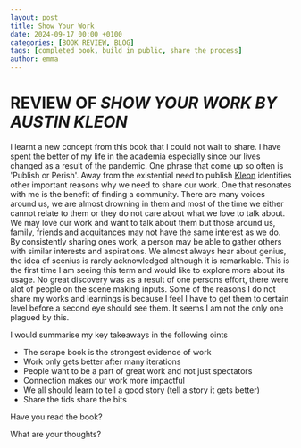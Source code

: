 ```yaml
---
layout: post
title: Show Your Work
date: 2024-09-17 00:00 +0100
categories: [BOOK REVIEW, BLOG]
tags: [completed book, build in public, share the process]
author: emma
---
```

# REVIEW OF *SHOW YOUR WORK BY AUSTIN KLEON*

I learnt a new concept from this book that I could not wait to share. I have spent the better of my life in the academia especially since our lives changed as a result of the pandemic. One phrase that come up so often is 'Publish or Perish'. Away from the existential need to publish [Kleon]('www.austinkleon.com') identifies other important reasons why we need to share our work.
One that resonates with me is the benefit of finding a community. There are many voices around us, we are almost drowning in them and  most of the time we either cannot relate to them or they do not care about what we love to talk about. We may love our work and want to talk about them but those around us, family, friends and acquitances may not have the same interest as we do. By consistently sharing ones work, a person may be able to gather others with similar interests and aspirations.
We almost always hear about genius, the idea of scenius is rarely acknowledged although it is remarkable. This is the first time I am seeing this term and would like to explore more about its usage. No great discovery was as a result of one persons effort, there were alot of people on the scene making inputs. Some of the reasons I do not share my works and learnings is because I feel I have to get them to certain level before a second eye should see them. It seems I am not the only one plagued by this.

I would summarise my key takeaways in the following oints
- The scrape book is the strongest evidence of work
- Work only gets better after many iterations
- People want to be a part of great work and not just spectators
- Connection makes our work more impactful
- We all should learn to tell a good story (tell a story it gets better)
- Share the tids share the bits


Have you read the book?

What are your thoughts?

